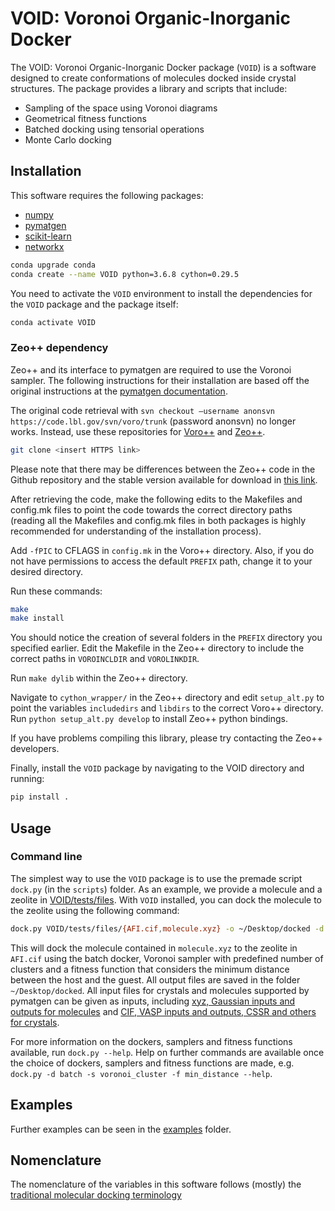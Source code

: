 # VOID: Voronoi Organic-Inorganic Docker

The VOID: Voronoi Organic-Inorganic Docker package (`VOID`) is a software designed to create conformations of molecules docked inside crystal structures. The package provides a library and scripts that include:
 - Sampling of the space using Voronoi diagrams
 - Geometrical fitness functions
 - Batched docking using tensorial operations
 - Monte Carlo docking

## Installation

This software requires the following packages:
- [numpy](https://numpy.org/)
- [pymatgen](https://pymatgen.org)
- [scikit-learn](https://scikit-learn.org/stable/)
- [networkx](https://networkx.github.io/)

```bash
conda upgrade conda
conda create --name VOID python=3.6.8 cython=0.29.5
```

You need to activate the `VOID` environment to install the dependencies for the `VOID` package and the package itself:

```bash
conda activate VOID
```

### Zeo++ dependency

Zeo++ and its interface to pymatgen are required to use the Voronoi sampler. The following instructions for their installation are based off the original instructions at the [pymatgen documentation](https://pymatgen.org/pymatgen.io.zeopp.html#zeo-installation-steps). 

The original code retrieval with  `svn checkout –username anonsvn https://code.lbl.gov/svn/voro/trunk` (password anonsvn) no longer works. Instead, use these repositories for [Voro++](https://github.com/chr1shr/voro) and [Zeo++](https://github.com/richardjgowers/zeoplusplus). 

```bash
git clone <insert HTTPS link>
```

Please note that there may be differences between the Zeo++ code in the Github repository and the stable version available for download in [this link](http://www.maciejharanczyk.info/Zeopp/). 

After retrieving the code, make the following edits to the Makefiles and config.mk files to point the code towards the correct directory paths (reading all the Makefiles and config.mk files in both packages is highly recommended for understanding of the installation process).

Add `-fPIC` to CFLAGS in `config.mk` in the Voro++ directory. Also, if you do not have permissions to access the default `PREFIX` path, change it to your desired directory.

Run these commands:

```bash
make
make install
```

You should notice the creation of several folders in the `PREFIX` directory you specified earlier. Edit the Makefile in the Zeo++ directory to include the correct paths in `VOROINCLDIR` and `VOROLINKDIR`. 

Run `make dylib` within the Zeo++ directory.

Navigate to `cython_wrapper/` in the Zeo++ directory and edit `setup_alt.py` to point the variables `includedirs` and `libdirs` to the correct Voro++ directory. Run `python setup_alt.py develop` to install Zeo++ python bindings.

If you have problems compiling this library, please try contacting the Zeo++ developers.

Finally, install the `VOID` package by navigating to the VOID directory and running:

```bash
pip install .
```

## Usage

### Command line
The simplest way to use the `VOID` package is to use the premade script `dock.py` (in the `scripts`) folder. As an example, we provide a molecule and a zeolite in [VOID/tests/files](VOID/tests/files). With `VOID` installed, you can dock the molecule to the zeolite using the following command:

```bash
dock.py VOID/tests/files/{AFI.cif,molecule.xyz} -o ~/Desktop/docked -d batch -s voronoi_cluster -f min_distance
```

This will dock the molecule contained in `molecule.xyz` to the zeolite in `AFI.cif` using the batch docker, Voronoi sampler with predefined number of clusters and a fitness function that considers the minimum distance between the host and the guest. All output files are saved in the folder `~/Desktop/docked`. All input files for crystals and molecules supported by pymatgen can be given as inputs, including [xyz, Gaussian inputs and outputs for molecules](https://pymatgen.org/pymatgen.core.structure.html#pymatgen.core.structure.IMolecule.from_file) and [CIF, VASP inputs and outputs, CSSR and others for crystals](https://pymatgen.org/pymatgen.core.structure.html#pymatgen.core.structure.IStructure.from_file).

For more information on the dockers, samplers and fitness functions available, run `dock.py --help`. Help on further commands are available once the choice of dockers, samplers and fitness functions are made, e.g. `dock.py -d batch -s voronoi_cluster -f min_distance --help`.

## Examples

Further examples can be seen in the [examples](examples/README.md) folder.

## Nomenclature

The nomenclature of the variables in this software follows (mostly) the [traditional molecular docking terminology](https://en.wikipedia.org/wiki/Docking_(molecular))
